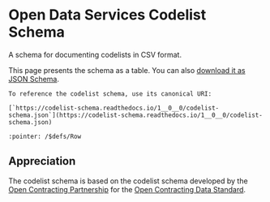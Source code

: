 # Open Data Services Codelist Schema

A schema for documenting codelists in CSV format.

This page presents the schema as a table. You can also [download it as JSON Schema](../schema/codelist-schema.json).

```{tip}
To reference the codelist schema, use its canonical URI:

[`https://codelist-schema.readthedocs.io/1__0__0/codelist-schema.json`](https://codelist-schema.readthedocs.io/1__0__0/codelist-schema.json)
```

```{jsonschema} ../schema/codelist-schema.json
:pointer: /$defs/Row
```

## Appreciation

The codelist schema is based on the codelist schema developed by the [Open Contracting Partnership](https://www.open-contracting.org/) for the [Open Contracting Data Standard](https://standard.open-contracting.org/).